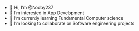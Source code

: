 - 👋 Hi, I’m @Nooby237
- 👀 I’m interested in App Development
- 🌱 I’m currently learning Fundamental Computer science 
- 💞️ I’m looking to collaborate on Software engineering projects 

<!---
Nooby237/Nooby237 is a ✨ special ✨ repository because its `README.md` (this file) appears on your GitHub profile.
You can click the Preview link to take a look at your changes.
--->
